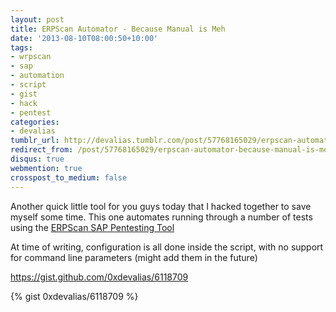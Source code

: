 ```yaml
---
layout: post
title: ERPScan Automator - Because Manual is Meh
date: '2013-08-10T08:00:50+10:00'
tags:
- wrpscan
- sap
- automation
- script
- gist
- hack
- pentest
categories:
- devalias
tumblr_url: http://devalias.tumblr.com/post/57768165029/erpscan-automator-because-manual-is-meh
redirect_from: /post/57768165029/erpscan-automator-because-manual-is-meh
disqus: true
webmention: true
crosspost_to_medium: false
---
```

Another quick little tool for you guys today that I hacked together to save myself some time. This one automates running through a number of tests using the [ERPScan SAP Pentesting Tool](https://erpscan.com/research/free-pentesting-tools-for-sap-and-oracle/)

At time of writing, configuration is all done inside the script, with no support for command line parameters (might add them in the future)

https://gist.github.com/0xdevalias/6118709

{% gist 0xdevalias/6118709 %}
